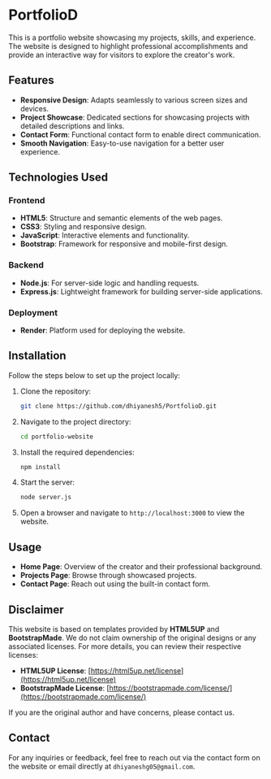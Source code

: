 # PortfolioD

This is a portfolio website showcasing my projects, skills, and experience. The website is designed to highlight professional accomplishments and provide an interactive way for visitors to explore the creator's work.

## Features

- **Responsive Design**: Adapts seamlessly to various screen sizes and devices.
- **Project Showcase**: Dedicated sections for showcasing projects with detailed descriptions and links.
- **Contact Form**: Functional contact form to enable direct communication.
- **Smooth Navigation**: Easy-to-use navigation for a better user experience.

## Technologies Used

### Frontend
- **HTML5**: Structure and semantic elements of the web pages.
- **CSS3**: Styling and responsive design.
- **JavaScript**: Interactive elements and functionality.
- **Bootstrap**: Framework for responsive and mobile-first design.

### Backend
- **Node.js**: For server-side logic and handling requests.
- **Express.js**: Lightweight framework for building server-side applications.

### Deployment
- **Render**: Platform used for deploying the website.

## Installation

Follow the steps below to set up the project locally:

1. Clone the repository:
   ```bash
   git clone https://github.com/dhiyanesh5/PortfolioD.git
   ```

2. Navigate to the project directory:
   ```bash
   cd portfolio-website
   ```

3. Install the required dependencies:
   ```bash
   npm install
   ```

4. Start the server:
   ```bash
   node server.js
   ```

5. Open a browser and navigate to `http://localhost:3000` to view the website.

## Usage

- **Home Page**: Overview of the creator and their professional background.
- **Projects Page**: Browse through showcased projects.
- **Contact Page**: Reach out using the built-in contact form.

## Disclaimer

This website is based on templates provided by **HTML5UP** and **BootstrapMade**. We do not claim ownership of the original designs or any associated licenses. For more details, you can review their respective licenses:
- **HTML5UP License**: [https://html5up.net/license](https://html5up.net/license)
- **BootstrapMade License**: [https://bootstrapmade.com/license/](https://bootstrapmade.com/license/)

If you are the original author and have concerns, please contact us.

## Contact

For any inquiries or feedback, feel free to reach out via the contact form on the website or email directly at `dhiyaneshg05@gmail.com`.
